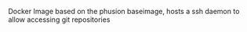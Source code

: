 Docker Image based on the phusion baseimage, hosts a ssh daemon to allow accessing git repositories


